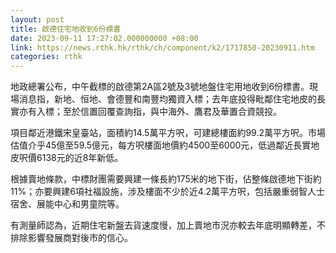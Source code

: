 ```yaml
---
layout: post
title: 啟德住宅地收到6份標書
date: 2023-09-11 17:27:02.000000000 +08:00
link: https://news.rthk.hk/rthk/ch/component/k2/1717850-20230911.htm
categories: rthk
---
```


地政總署公布，中午截標的啟德第2A區2號及3號地盤住宅用地收到6份標書。現場消息指，新地、恒地、會德豐和南豐均獨資入標；去年底投得毗鄰住宅地皮的長實亦有入標；至於信置回覆查詢指，與中海外、鷹君及華置合資競投。

項目鄰近港鐵宋皇臺站，面積約14.5萬平方呎，可建總樓面約99.2萬平方呎。市場估值介乎45億至59.5億元，每方呎樓面地價約4500至6000元，低過鄰近長實地皮呎價6138元的近8年新低。

根據賣地條款，中標財團需要興建一條長約175米的地下街，佔整條啟德地下街約11%；亦要興建6項社福設施，涉及樓面不少於近4.2萬平方呎，包括嚴重弱智人士宿舍、展能中心和男童院等。

有測量師認為，近期住宅新盤去貨速度慢，加上賣地市況亦較去年底明顯轉差，不排除影響發展商對後市的信心。
